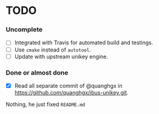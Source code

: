 # TODO

### Uncomplete

- [ ] Integrated with Travis for automated build and testings.
- [ ] Use `cmake` instead of `autotool`.
- [ ] Update with upstream unikey engine.

### Done or almost done
- [x] Read all separate commit of @quanghgx in https://github.com/quanghgx/ibus-unikey.git.

Nothing, he just fixed `README.md`
